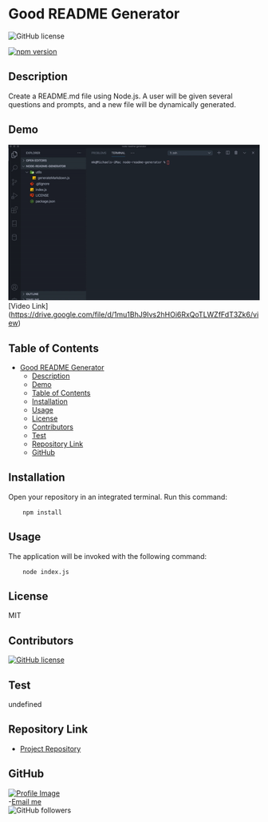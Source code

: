 
# Good README Generator

![GitHub license](https://img.shields.io/badge/license-MIT-blue.svg)

[![npm version](https://badge.fury.io/js/inquirer.svg)](https://badge.fury.io/js/inquirer)

## Description

Create a README.md file using Node.js. A user will be given several questions and prompts, and a new file will be dynamically generated.

## Demo

![Git](demo.gif)   
[Video Link]
(https://drive.google.com/file/d/1mu1BhJ9Ivs2hHOi6RxQoTLWZfFdT3Zk6/view)

## Table of Contents
- [Good README Generator](#good-readme-generator)
  - [Description](#description)
  - [Demo](#demo)
  - [Table of Contents](#table-of-contents)
  - [Installation](#installation)
  - [Usage](#usage)
  - [License](#license)
  - [Contributors](#contributors)
  - [Test](#test)
  - [Repository Link](#repository-link)
  - [GitHub](#github)

## Installation

Open your repository in an integrated terminal. Run this command:

        npm install

## Usage

The application will be invoked with the following command:

        node index.js

## License 

MIT

## Contributors

[![GitHub license](https://img.shields.io/badge/Made%20by-%40kellymedia-orange)](https://github.com/kellymedia)

## Test

undefined

## Repository Link

- [Project Repository](https://github.com/kellymedia/node-readme-generator)

## GitHub

[![Profile Image](https://github.com/kellymedia.png?size=75 "kellymedia profile image")](https://github.com/kellymedia)
<br>
-[Email me](mailto:michael@kelly.media)
<br>
![GitHub followers](https://img.shields.io/github/followers/kellymedia?label=follow&style=social)

